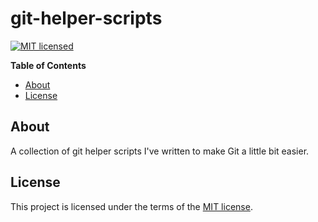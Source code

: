 # git-helper-scripts

[![MIT licensed](https://img.shields.io/badge/license-MIT-blue.svg)](https://raw.githubusercontent.com/wolffaxn/git-helper-scripts/master/LICENSE)

**Table of Contents**

<!-- toc -->

- [About](#about)
- [License](#license)

<!-- tocstop -->

## About

A collection of git helper scripts I've written to make Git a little bit easier.

## License

This project is licensed under the terms of the [MIT license](LICENSE).
